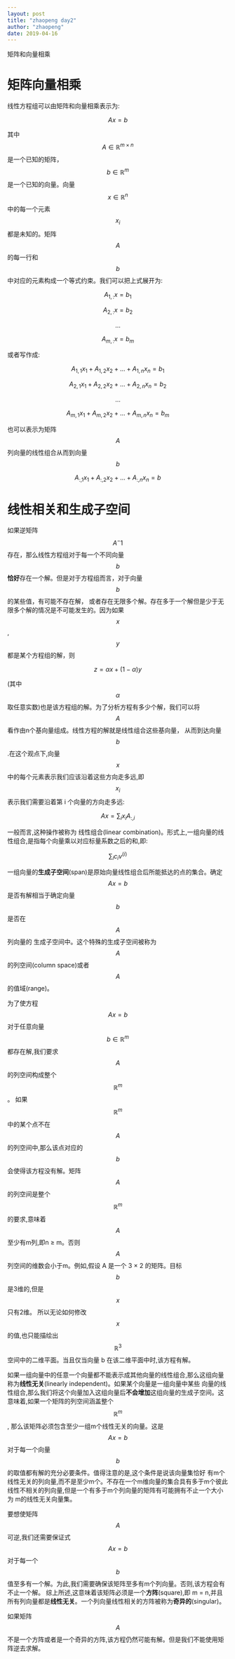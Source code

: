 ```yaml
---
layout: post
title: "zhaopeng day2"
author: "zhaopeng"
date: 2019-04-16
---
```

<script type="text/javascript"
    src="https://cdn.mathjax.org/mathjax/latest/MathJax.js?config=TeX-AMS-MML_HTMLorMML">
</script>
矩阵和向量相乘<!-- more -->
 
# 矩阵向量相乘

线性方程组可以由矩阵和向量相乘表示为:

$$ Ax=b $$

其中$$ A \in \mathbb {R}^{m \times n} $$是一个已知的矩阵，$$ b \in \mathbb {R}^{m} $$是一个已知的向量。向量
$$ x \in \mathbb {R}^{n}  $$中的每一个元素$$ x_i $$都是未知的。矩阵$$ A $$的每一行和$$ b $$中对应的元素构成一个等式约束。我们可以把上式展开为:


$$ A_{1,:} x = b_{1} $$

$$ A_{2,:} x = b_{2} $$

$$ ... $$

$$ A_{m,:} x = b_{m} $$

或者写作成:

$$ A_{1,1} x_{1} + A_{1,2} x_{2} + ... + A_{1,n} x_{n} = b_{1} $$


$$ A_{2,1} x_{1} + A_{2,2} x_{2} + ... + A_{2,n} x_{n} = b_{2} $$

$$ ... $$

$$ A_{m,1} x_{1} + A_{m,2} x_{2} + ... + A_{m,n} x_{n} = b_{m} $$

也可以表示为矩阵$$ A $$列向量的线性组合从而到向量$$ b $$

$$ A_{:,1}x_{1} + A_{:,2}x_{2} + ... + A_{:,n}x_{n} = b $$

线性相关和生成子空间
================
如果逆矩阵$$ A^-1 $$存在，那么线性方程组对于每一个不同向量$$ b $$<b>恰好</b>存在一个解。但是对于方程组而言，对于向量$$ b $$的某些值，有可能不存在解，
或者存在无限多个解。存在多于一个解但是少于无限多个解的情况是不可能发生的。因为如果$$ x $$, $$ y $$都是某个方程组的解，则

$$ z = \alpha x + (1 - \alpha)y $$

(其中 $$ \alpha $$取任意实数)也是该方程组的解。为了分析方程有多少个解，我们可以将$$ A $$看作由n个基向量组成。线性方程的解就是线性组合这些基向量，
从而到达向量$$ b $$.在这个观点下,向量$$ x $$中的每个元素表示我们应该沿着这些方向走多远,即$$ x_i $$ 表示我们需要沿着第 i 个向量的方向走多远:

$$ Ax = \sum _{i} x_{i} A_{:,i} $$

一般而言,这种操作被称为 线性组合(linear combination)。形式上,一组向量的线性组合,是指每个向量乘以对应标量系数之后的和,即:

$$ \sum _{i} c_{i} v^(i) $$

一组向量的<b>生成子空间</b>(span)是原始向量线性组合后所能抵达的点的集合。确定$$ Ax = b $$是否有解相当于确定向量$$ b $$是否在$$ A $$列向量的
生成子空间中。这个特殊的生成子空间被称为$$ A $$的列空间(column space)或者$$ A $$的值域(range)。

为了使方程$$ Ax = b $$对于任意向量$$ b \in \mathbb {R}^m $$都存在解,我们要求$$ A $$的列空间构成整个$$ \mathbb {R}^m $$。
如果$$ \mathbb {R}^m $$中的某个点不在$$ A $$的列空间中,那么该点对应的$$ b $$会使得该方程没有解。矩阵$$ A $$的列空间是整个$$ \mathbb {R}^m $$
的要求,意味着$$ A $$至少有m列,即n ≥ m。否则$$ A $$列空间的维数会小于m。例如,假设 A 是一个 3 × 2 的矩阵。目标$$ b $$是3维的,但是$$ x $$只有2维。
所以无论如何修改$$ x $$的值,也只能描绘出$$ \mathbb {R}^3 $$空间中的二维平面。当且仅当向量 b 在该二维平面中时,该方程有解。

如果一组向量中的任意一个向量都不能表示成其他向量的线性组合,那么这组向量称为<b>线性无关</b>(linearly independent)。如果某个向量是一组向量中某些
向量的线性组合,那么我们将这个向量加入这组向量后<b>不会增加</b>这组向量的生成子空间。这意味着,如果一个矩阵的列空间涵盖整个$$ \mathbb {R}^m $$,
那么该矩阵必须包含至少一组m个线性无关的向量。这是$$ Ax=b $$对于每一个向量$$ b $$的取值都有解的充分必要条件。值得注意的是,这个条件是说该向量集恰好
有m个线性无关的列向量,而不是至少m个。不存在一个m维向量的集合具有多于m个彼此线性不相关的列向量,但是一个有多于m个列向量的矩阵有可能拥有不止一个大小为
m的线性无关向量集。

要想使矩阵$$ A $$可逆,我们还需要保证式$$ Ax = b $$对于每一个$$ b $$值至多有一个解。为此,我们需要确保该矩阵至多有m个列向量。否则,该方程会有不止一个解。
综上所述,这意味着该矩阵必须是一个<b>方阵</b>(square),即 m = n,并且所有列向量都是<b>线性无关</b>。一个列向量线性相关的方阵被称为<b>奇异的</b>(singular)。

如果矩阵$$ A $$不是一个方阵或者是一个奇异的方阵,该方程仍然可能有解。但是我们不能使用矩阵逆去求解。
